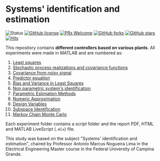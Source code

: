 # Systems' identification and estimation 
![Status](https://img.shields.io/static/v1?style=flat&logo=github&label=status&message=on%20going&color=blue) [![GitHub license](https://img.shields.io/github/license/debOliveira/Estimation-and-Identification-Systems.svg)](https://github.com/debOliveira/Estimation-and-Identification-Systems/blob/master/LICENSE) [![PRs Welcome](https://img.shields.io/badge/PRs-welcome-brightgreen.svg)](http://makeapullrequest.com)  [![GitHub forks](https://img.shields.io/github/forks/debOliveira/Estimation-and-Identification-Systems.svg?style=social&label=Fork&maxAge=2592000)](https://GitHub.com/debOliveira/Estimation-and-Identification-Systems/network/) [![GitHub stars](https://img.shields.io/github/stars/debOliveira/Estimation-and-Identification-Systems.svg?style=social&label=Star&maxAge=2592000)](https://GitHub.com/debOliveira/Estimation-and-Identification-Systems/stargazers/) [![Hits](https://hits.seeyoufarm.com/api/count/incr/badge.svg?url=https%3A%2F%2Fgithub.com%2FdebOliveira%2FEstimation-and-Identification-Systems&count_bg=%2379C83D&title_bg=%23555555&icon=&icon_color=%23E7E7E7&title=hits&edge_flat=false)](https://hits.seeyoufarm.com)

This repository contains **different controllers based on various plants**. All experiments were made in MATLAB and are numbered as:

1. [Least squares](https://github.com/debOliveira/Estimation-and-Identification-Systems/tree/main/Exp%201%20-%20Least%20Squares)
2. [Stochastic process realizations and covariance functions](https://github.com/debOliveira/Estimation-and-Identification-Systems/tree/main/Exp%202%20-%20Stochastic%20process%20realizations%20and%20covariance%20functions)
3. [Covariance from noisy signal](https://github.com/debOliveira/Estimation-and-Identification-Systems/tree/main/Exp%203%20-%20Covariance%20from%20noisy%20signal)
4. [Predictor equation](https://github.com/debOliveira/Estimation-and-Identification-Systems/tree/main/Exp%204%20-%20Predictor%20equation)
5. [Bias and Variance in Least Squares](https://github.com/debOliveira/Estimation-and-Identification-Systems/tree/main/Exp%205%20-%20Bias%20and%20Variance%20in%20Least%20Squares)
6. [Non parametric system's identification](https://github.com/debOliveira/Estimation-and-Identification-Systems/tree/main/Exp%206%20-%20Non%20parametric%20system's%20identification)
7. [Parametric Estimation Methods](https://github.com/debOliveira/Estimation-and-Identification-Systems/tree/main/Exp%207%20-%20Parametric%20Estimation%20Methods)
8. [Numeric Approximation](https://github.com/debOliveira/Estimation-and-Identification-Systems/tree/main/Exp%208%20-%20Numeric%20Approximation)
9. [Design Variables](https://github.com/debOliveira/Estimation-and-Identification-Systems/tree/main/Exp%209%20-%20Design%20Variables) 
10. [Subspace Identification](https://github.com/debOliveira/Estimation-and-Identification-Systems/tree/main/Exp%2011%20-%20Subspace%20Id) 
11. [Markov Chain Monte Carlo](https://github.com/debOliveira/Estimation-and-Identification-Systems/tree/main/Exp%2013%20-%20Markov%20Chain%20Monte%20Carlo)

Each experiment folder contains a script folder and the report PDF, HTML and MATLAB LiveScript (`.mlx`) file. 

This study was based on the subject "Systems' identification and estimation", chaired by Professor Antonio Marcus Nogueira Lima in the Electrical Engineering Master 
course in the Federal University of Campina Grande.

